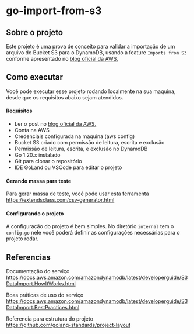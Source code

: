 # go-import-from-s3

## Sobre o projeto
Este projeto é uma prova de conceito para validar a importação de um 
arquivo do Bucket S3 para o DynamoDB, usando a feature `Imports from S3` 
conforme apresentado no [blog oficial da AWS.](https://aws.amazon.com/pt/blogs/database/amazon-dynamodb-can-now-import-amazon-s3-data-into-a-new-table/)

## Como executar

Você pode executar esse projeto rodando localmente na sua maquina, desde que os requisitos
abaixo sejam atendidos.

#### Requisitos

- Ler o post no [blog oficial da AWS.](https://aws.amazon.com/pt/blogs/database/amazon-dynamodb-can-now-import-amazon-s3-data-into-a-new-table/)
- Conta na AWS
- Credenciais configurada na maquina (aws config)
- Bucket S3 criado com permissão de leitura, escrita e exclusão 
- Permissão de leitura, escrita, e exclusão no DynamoDB
- Go 1.20.x instalado
- Git para clonar o repositório
- IDE GoLand ou VSCode para editar o projeto

#### Gerando massa para teste
Para gerar massa de teste, você pode usar esta ferramenta   
https://extendsclass.com/csv-generator.html  

#### Configurando o projeto
A configuração do projeto é bem simples. No diretório
`internal` tem o `config.go` nele você poderá definir as
configurações necessárias para o projeto rodar.

## Referencias

Documentação do serviço
https://docs.aws.amazon.com/amazondynamodb/latest/developerguide/S3DataImport.HowItWorks.html

Boas práticas de uso do serviço
https://docs.aws.amazon.com/amazondynamodb/latest/developerguide/S3DataImport.BestPractices.html

Referencia para estrutura do projeto  
https://github.com/golang-standards/project-layout